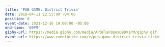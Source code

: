 ```yaml
---
title: 'PUB GAME: District Trivia'
date: 2019-04-11 12:55:00 -04:00
position: 0
event-date: 2021-12-16 19:00:00 -05:00
end-time: '09PM'
giphy-url: https://media.giphy.com/media/APDFlaP8poxD9DV1PM/giphy.gif
event-url: https://www.eventbrite.com/e/pub-game-district-trivia-tickets-216013210327
---
```


